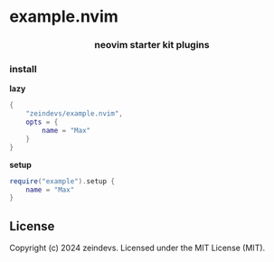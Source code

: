 # example.nvim

<div align="center">

### neovim starter kit plugins

</div>

### install

**lazy**

```lua
{
    "zeindevs/example.nvim",
    opts = {
        name = "Max"
    }
}
```

**setup**

```lua
require("example").setup {
    name = "Max"
}
```

## License

Copyright (c) 2024 zeindevs. Licensed under the MIT License (MIT).
